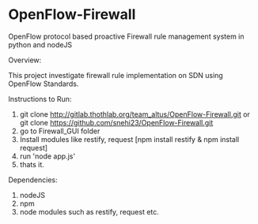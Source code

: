 # OpenFlow-Firewall
OpenFlow protocol based proactive Firewall rule management system in python and nodeJS


Overview:

This project investigate firewall rule implementation on SDN using OpenFlow Standards.

Instructions to Run:

1. git clone http://gitlab.thothlab.org/team_altus/OpenFlow-Firewall.git or git clone https://github.com/snehi23/OpenFlow-Firewall.git
2. go to Firewall_GUI folder
3. Install modules like restify, request [npm install restify & npm install request]
3. run 'node app.js' 
4. thats it.

Dependencies:

1. nodeJS
2. npm
3. node modules such as restify, request etc.

